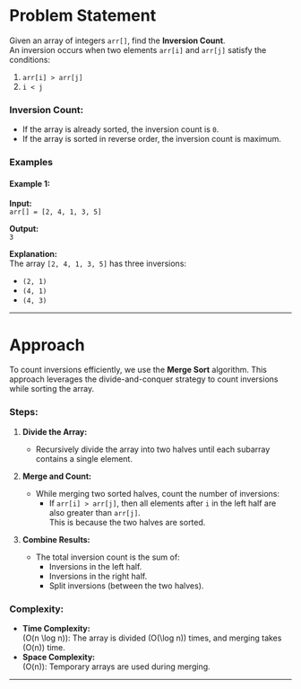 # Problem Statement

Given an array of integers `arr[]`, find the **Inversion Count**.  
An inversion occurs when two elements `arr[i]` and `arr[j]` satisfy the conditions:
1. `arr[i] > arr[j]`  
2. `i < j`  

### Inversion Count:
- If the array is already sorted, the inversion count is `0`.  
- If the array is sorted in reverse order, the inversion count is maximum.

### Examples

#### Example 1:
**Input:**  
`arr[] = [2, 4, 1, 3, 5]`  

**Output:**  
`3`  

**Explanation:**  
The array `[2, 4, 1, 3, 5]` has three inversions:  
- `(2, 1)`  
- `(4, 1)`  
- `(4, 3)`  

---

# Approach

To count inversions efficiently, we use the **Merge Sort** algorithm. This approach leverages the divide-and-conquer strategy to count inversions while sorting the array.

### Steps:

1. **Divide the Array:**
   - Recursively divide the array into two halves until each subarray contains a single element.

2. **Merge and Count:**
   - While merging two sorted halves, count the number of inversions:
     - If `arr[i] > arr[j]`, then all elements after `i` in the left half are also greater than `arr[j]`.  
       This is because the two halves are sorted.

3. **Combine Results:**
   - The total inversion count is the sum of:
     - Inversions in the left half.
     - Inversions in the right half.
     - Split inversions (between the two halves).

### Complexity:
- **Time Complexity:**  
  \(O(n \log n)\): The array is divided \(O(\log n)\) times, and merging takes \(O(n)\) time.  
- **Space Complexity:**  
  \(O(n)\): Temporary arrays are used during merging.

---

